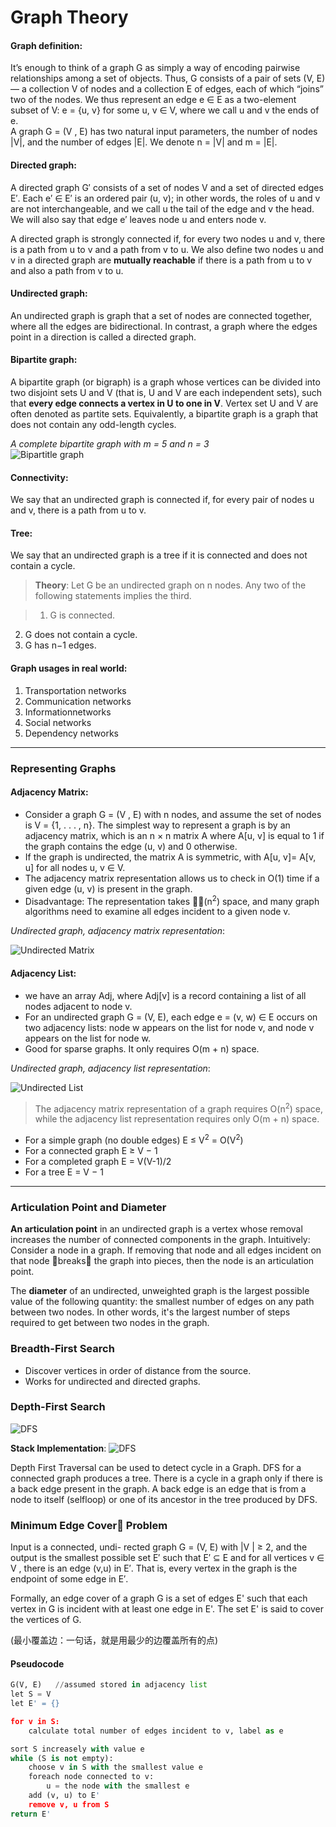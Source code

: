 # Graph Theory

#### Graph definition:
It’s enough to think of a graph G as simply a way of encoding pairwise relationships among a set of objects. Thus, G consists of a pair of sets (V, E) — a collection V of nodes and a collection E of edges, each of which “joins” two of the nodes. We thus represent an edge e ∈ E as a two-element subset of V: e = {u, v} for some u, v ∈ V, where we call u and v the ends of e.  
A graph G = (V , E) has two natural input parameters, the number of nodes
|V|, and the number of edges |E|. We denote n = |V| and m = |E|.

#### Directed graph:
A directed graph G′ consists of a set of nodes V and a set of directed edges E′. Each e′ ∈ E′ is an ordered pair (u, v); in other words, the roles of u and v are not interchangeable, and we call u the tail of the edge and v the head. We will also say that edge e′ leaves node u and enters node v.

A directed graph is strongly connected if, for every two nodes u and v, there is a path from u to v and a path from v to u. We also define two nodes u and v in a directed graph are __mutually reachable__ if there is a path from u to v and also a path from v to u.

#### Undirected graph:
An undirected graph is graph that a set of nodes are connected together, where all the edges are bidirectional. In contrast, a graph where the edges point in a direction is called a directed graph.

#### Bipartite graph:
A bipartite graph (or bigraph) is a graph whose vertices can be divided into two disjoint sets U and V (that is, U and V are each independent sets), such that __every edge connects a vertex in U to one in V__. Vertex set U and V are often denoted as partite sets. Equivalently, a bipartite graph is a graph that does not contain any odd-length cycles. 

_A complete bipartite graph with m = 5 and n = 3_   
![Bipartitle graph](./img/bipartite.png)

#### Connectivity:
We say that an undirected graph is connected if, for every pair of nodes u and v, there is a path from u to v.

#### Tree:
We say that an undirected graph is a tree if it is connected and does not contain a cycle.

> __Theory__: Let G be an undirected graph on n nodes. Any two of the following statements implies the third.

> 1. G is connected.
2. G does not contain a cycle.
3. G has n−1 edges.


#### Graph usages in real world:
1. Transportation networks 
2. Communication networks
3. Informationnetworks
4. Social networks
5. Dependency networks

---

### Representing Graphs

#### Adjacency Matrix:
- Consider a graph G = (V , E) with n nodes, and assume the set of nodes is V = {1, . . . , n}. The simplest way to represent a graph is by an adjacency matrix, which is an n × n matrix A where A[u, v] is equal to 1 if the graph contains the edge (u, v) and 0 otherwise.
- If the graph is undirected, the matrix A is symmetric, with A[u, v]= A[v, u] for all nodes u, v ∈ V. 
- The adjacency matrix representation allows us to check in O(1) time if a given edge (u, v) is present in the graph.
- Disadvantage: The representation takes 􏰘⊝(n<sup>2</sup>) space, and many graph algorithms need to examine all edges incident to a given node v.

_Undirected graph, adjacency matrix representation_:

![Undirected Matrix](./img/umatrix.jpg)

#### Adjacency List:
- we have an array Adj, where Adj[v] is a record containing a list of all nodes adjacent to node v.
- For an undirected graph G = (V, E), each edge e = (v, w) ∈ E occurs on two adjacency lists: node w appears on the list for node v, and node v appears on the list for node w.
- Good for sparse graphs. It only requires O(m + n) space.

_Undirected graph, adjacency list representation_:

![Undirected List](./img/ulist.jpg)

> The adjacency matrix representation of a graph requires O(n<sup>2</sup>) space, while the adjacency list representation requires only O(m + n) space.

- For a simple graph (no double edges) E ≤ V<sup>2</sup> = O(V<sup>2</sup>) 
- For a connected graph E ≥ V − 1
- For a completed graph E = V(V-1)/2
- For a tree E = V − 1

---
### Articulation Point and Diameter
__An articulation point__ in an undirected graph is a vertex whose removal increases the number of connected components in the graph. Intuitively: Consider a node in a graph. If removing that node and all edges incident on that node 􏰀breaks􏰁 the graph into pieces, then the node is an articulation point.

The __diameter__ of an undirected, unweighted graph is the largest possible value of the following quantity: the smallest number of edges on any path between two nodes. In other words, it's the largest number of steps required to get between two nodes in the graph.

### Breadth-First Search
- Discover vertices in order of distance from the source.
- Works for undirected and directed graphs.

### Depth-First Search
![DFS](./img/dfs.png)

__Stack Implementation__:
![DFS](./img/dfstack.png)

Depth First Traversal can be used to detect cycle in a Graph. DFS for a connected graph produces a tree. There is a cycle in a graph only if there is a back edge present in the graph. A back edge is an edge that is from a node to itself (selfloop) or one of its ancestor in the tree produced by DFS.

### Minimum Edge Cover􏰞 Problem
Input is a connected, undi- rected graph G = (V, E) with |V | ≥ 2, and the output is the smallest possible set E′ such that E′ ⊆ E and for all vertices v ∈ V , there is an edge (v,u) in E′. That is, every vertex in the graph is the endpoint of some edge in E′.

Formally, an edge cover of a graph G is a set of edges E' such that each vertex in G is incident with at least one edge in E'. The set E' is said to cover the vertices of G. 

(最小覆盖边：一句话，就是用最少的边覆盖所有的点)

#### Pseudocode
```python
G(V, E)   //assumed stored in adjacency list
let S = V
let E' = {}

for v in S:
	calculate total number of edges incident to v, label as e 

sort S increasely with value e 
while (S is not empty):
	choose v in S with the smallest value e 
	foreach node connected to v:
		u = the node with the smallest e
	add (v, u) to E'
	remove v, u from S
return E'
```